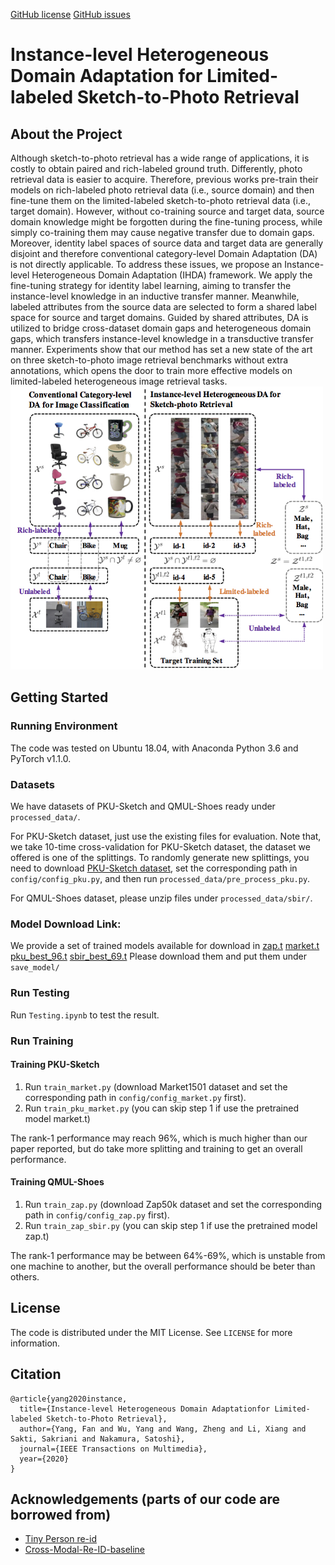 [GitHub license](https://img.shields.io/github/license/fandulu/IHDA)
[GitHub issues](https://img.shields.io/github/issues/fandulu/IHDA)


# Instance-level Heterogeneous Domain Adaptation for Limited-labeled Sketch-to-Photo Retrieval

## About the Project
Although sketch-to-photo retrieval has a wide range of applications, it is costly to obtain paired and rich-labeled ground truth. Differently, photo retrieval data is easier to acquire. Therefore, previous works pre-train their models on rich-labeled photo retrieval data (i.e., source domain) and then fine-tune them on the limited-labeled sketch-to-photo retrieval data (i.e., target domain). However, without co-training source and target data, source domain knowledge might be forgotten during the fine-tuning process, while simply co-training them may cause negative transfer due to domain gaps. Moreover, identity label spaces of source data and target data are generally disjoint and therefore conventional category-level Domain Adaptation (DA) is not directly applicable. To address these issues, we propose an Instance-level Heterogeneous Domain Adaptation (IHDA) framework. We apply the fine-tuning strategy for identity label learning, aiming to transfer the instance-level knowledge in an inductive transfer manner. Meanwhile, labeled attributes from the source data are selected to form a shared label space for source and target domains. Guided by shared attributes, DA is utilized to bridge cross-dataset domain gaps and heterogeneous domain gaps, which transfers instance-level knowledge in a transductive transfer manner. Experiments show that our method has set a new state of the art on three sketch-to-photo image retrieval benchmarks without extra annotations, which opens the door to train more effective models on limited-labeled heterogeneous image retrieval tasks.
<img src="pictures/demo.jpg" width="500" />


## Getting Started
### Running Environment
The code was tested on Ubuntu 18.04, with Anaconda Python 3.6 and PyTorch v1.1.0.

### Datasets
We have datasets of PKU-Sketch and QMUL-Shoes ready under ```processed_data/```. 

For PKU-Sketch dataset, just use the existing files for evaluation.
Note that, we take 10-time cross-validation for PKU-Sketch dataset, the dataset we offered is one of the splittings.
To randomly generate new splittings, you need to download [PKU-Sketch dataset](https://www.pkuml.org/resources/pkusketchreid-dataset.html),  set the corresponding path in ```config/config_pku.py```, and then run ```processed_data/pre_process_pku.py```.

For QMUL-Shoes dataset, please unzip files under ```processed_data/sbir/```. 


### Model Download Link:
We provide a set of trained models available for download in
  [zap.t](https://drive.google.com/file/d/1a0-lCtSdge8G1H7ST_gb94FDbxLYSNdh/view?usp=sharing)
  [market.t](https://drive.google.com/file/d/19PXvFFdhffJeog2h_3eBe7oqRNH1vv0c/view?usp=sharing)
  [pku_best_96.t](https://drive.google.com/file/d/1dAm18J9EKI4HnbuwAsm79iLaO1xjhux0/view?usp=sharing)
  [sbir_best_69.t](https://drive.google.com/file/d/1tY085_l-8c4ufjZrHKeKtBkAzNAdApLe/view?usp=sharing)
Please download them and put them under ```save_model/```  


### Run Testing
Run ```Testing.ipynb``` to test the result.

### Run Training
#### Training PKU-Sketch
1. Run ```train_market.py``` (download Market1501 dataset and set the corresponding path in ```config/config_market.py``` first).
2. Run ```train_pku_market.py``` (you can skip step 1 if use the pretrained model market.t)

The rank-1 performance may reach 96%, which is much higher than our paper reported, but do take more splitting and training to get an overall performance.

#### Training QMUL-Shoes
1. Run ```train_zap.py``` (download Zap50k dataset and set the corresponding path in ```config/config_zap.py``` first).
2. Run ```train_zap_sbir.py``` (you can skip step 1 if use the pretrained model zap.t)

The rank-1 performance may be between 64%-69%, which is unstable from one machine to another, but the overall performance should be beter than others.

<!-- LICENSE -->
## License
The code is distributed under the MIT License. See `LICENSE` for more information.

## Citation
```
@article{yang2020instance,
  title={Instance-level Heterogeneous Domain Adaptationfor Limited-labeled Sketch-to-Photo Retrieval},
  author={Yang, Fan and Wu, Yang and Wang, Zheng and Li, Xiang and Sakti, Sakriani and Nakamura, Satoshi},
  journal={IEEE Transactions on Multimedia},
  year={2020}
}
```

<!-- ACKNOWLEDGEMENTS -->
## Acknowledgements (parts of our code are borrowed from)
* [Tiny Person re-id](https://github.com/lulujianjie/person-reid-tiny-baseline)
* [Cross-Modal-Re-ID-baseline](https://github.com/mangye16/Cross-Modal-Re-ID-baseline)
